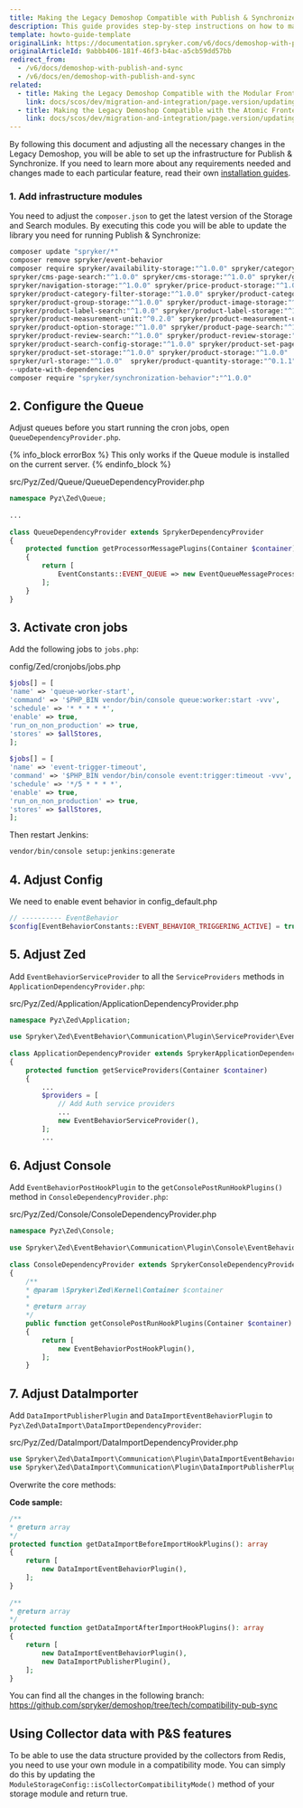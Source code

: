 ```yaml
---
title: Making the Legacy Demoshop Compatible with Publish & Synchronize
description: This guide provides step-by-step instructions on how to make the Legacy Demoshop compatible with Publish&Syncronize
template: howto-guide-template
originalLink: https://documentation.spryker.com/v6/docs/demoshop-with-publish-and-sync
originalArticleId: 9abbb406-181f-46f3-b4ac-a5cb59dd57bb
redirect_from:
  - /v6/docs/demoshop-with-publish-and-sync
  - /v6/docs/en/demoshop-with-publish-and-sync
related:
  - title: Making the Legacy Demoshop Compatible with the Modular Frontend
    link: docs/scos/dev/migration-and-integration/page.version/updating-the-legacy-demoshop-with-scos/making-the-legacy-demoshop-compatible-with-the-modular-frontend.html
  - title: Making the Legacy Demoshop Compatible with the Atomic Frontend
    link: docs/scos/dev/migration-and-integration/page.version/updating-the-legacy-demoshop-with-scos/making-the-legacy-demoshop-compatible-with-the-atomic-frontend.html
---
```


By following this document and adjusting all the necessary changes in the Legacy Demoshop, you will be able to set up the infrastructure for Publish &amp; Synchronize. If you need to learn more about any requirements needed and changes made to each particular feature, read their own [installation guides](/docs/scos/dev/feature-integration-guides/{{page.version}}/about-integration-guides.html).

### 1. Add infrastructure modules
You need to adjust the `composer.json` to get the latest version of the Storage and Search modules. By executing this code you will be able to update the library you need for running Publish &amp; Synchronize:

```bash
composer update "spryker/*"
composer remove spryker/event-behavior
composer require spryker/availability-storage:"^1.0.0" spryker/category-page search:"^1.0.0" spryker/category-storage:"^1.0.0" spryker/cms-block-category-storage:"^1.0.0" spryker/cms-block-product-storage:"^1.0.0" spryker/cms-block-storage:"^1.0.0"
spryker/cms-page-search:"^1.0.0" spryker/cms-storage:"^1.0.0" spryker/glossary-storage:"^1.0.0"
spryker/navigation-storage:"^1.0.0" spryker/price-product-storage:"^1.0.0"
spryker/product-category-filter-storage:"^1.0.0" spryker/product-category-storage:"^1.0.0"
spryker/product-group-storage:"^1.0.0" spryker/product-image-storage:"^1.0.0"
spryker/product-label-search:"^1.0.0" spryker/product-label-storage:"^1.0.0"
spryker/product-measurement-unit:"^0.2.0" spryker/product-measurement-unit-storage:"^0.2.0"
spryker/product-option-storage:"^1.0.0" spryker/product-page-search:"^1.0.0" spryker/product-relation-storage:"^1.0.0"
spryker/product-review-search:"^1.0.0" spryker/product-review-storage:"^1.0.0"
spryker/product-search-config-storage:"^1.0.0" spryker/product-set-page-search:"^1.0.0"
spryker/product-set-storage:"^1.0.0" spryker/product-storage:"^1.0.0"
spryker/url-storage:"^1.0.0"  spryker/product-quantity-storage:"^0.1.1"
--update-with-dependencies
composer require "spryker/synchronization-behavior":"^1.0.0"
```

## 2. Configure the Queue
Adjust queues before you start running the cron jobs, open `QueueDependencyProvider.php`.

{% info_block errorBox %}
This only works if the Queue module is installed on the current server.
{% endinfo_block %}

src/Pyz/Zed/Queue/QueueDependencyProvider.php
    
```php
namespace Pyz\Zed\Queue;
 
...
 
class QueueDependencyProvider extends SprykerDependencyProvider
{
	protected function getProcessorMessagePlugins(Container $container)
	{
		return [
			EventConstants::EVENT_QUEUE => new EventQueueMessageProcessorPlugin(),
		];
	}
}
```

## 3. Activate cron jobs
Add the following jobs to `jobs.php`:

config/Zed/cronjobs/jobs.php
    
```php
$jobs[] = [
'name' => 'queue-worker-start',
'command' => '$PHP_BIN vendor/bin/console queue:worker:start -vvv',
'schedule' => '* * * * *',
'enable' => true,
'run_on_non_production' => true,
'stores' => $allStores,
];
 
$jobs[] = [
'name' => 'event-trigger-timeout',
'command' => '$PHP_BIN vendor/bin/console event:trigger:timeout -vvv',
'schedule' => '*/5 * * * *',
'enable' => true,
'run_on_non_production' => true,
'stores' => $allStores,
];
```

Then restart Jenkins:

```bash
vendor/bin/console setup:jenkins:generate
```

## 4. Adjust Config
We need to enable event behavior in config_default.php

```php
// ---------- EventBehavior
$config[EventBehaviorConstants::EVENT_BEHAVIOR_TRIGGERING_ACTIVE] = true;
```

## 5. Adjust Zed
Add `EventBehaviorServiceProvider` to all the `ServiceProviders` methods in `ApplicationDependencyProvider.php`:

src/Pyz/Zed/Application/ApplicationDependencyProvider.php
    
```php
namespace Pyz\Zed\Application;
 
use Spryker\Zed\EventBehavior\Communication\Plugin\ServiceProvider\EventBehaviorServiceProvider;
 
class ApplicationDependencyProvider extends SprykerApplicationDependencyProvider
{
	protected function getServiceProviders(Container $container)
	{
		...
		$providers = [
			// Add Auth service providers
			...
			new EventBehaviorServiceProvider(),
		];
		...
```

## 6. Adjust Console
Add `EventBehaviorPostHookPlugin` to the `getConsolePostRunHookPlugins()` method in `ConsoleDependencyProvider.php`:

src/Pyz/Zed/Console/ConsoleDependencyProvider.php
    
```php
namespace Pyz\Zed\Console;
 
use Spryker\Zed\EventBehavior\Communication\Plugin\Console\EventBehaviorPostHookPlugin;
 
class ConsoleDependencyProvider extends SprykerConsoleDependencyProvider
{
	/**
	* @param \Spryker\Zed\Kernel\Container $container
	*
	* @return array
	*/
	public function getConsolePostRunHookPlugins(Container $container)
	{
		return [
			new EventBehaviorPostHookPlugin(),
		];
	}
```

## 7. Adjust DataImporter
Add `DataImportPublisherPlugin` and `DataImportEventBehaviorPlugin` to `Pyz\Zed\DataImport\DataImportDependencyProvider`:

src/Pyz/Zed/DataImport/DataImportDependencyProvider.php

```php
use Spryker\Zed\DataImport\Communication\Plugin\DataImportEventBehaviorPlugin;
use Spryker\Zed\DataImport\Communication\Plugin\DataImportPublisherPlugin;
```

Overwrite the core methods:

**Code sample:**
    
```php
/**
* @return array
*/
protected function getDataImportBeforeImportHookPlugins(): array
{
	return [
		new DataImportEventBehaviorPlugin(),
	];
}
 
/**
* @return array
*/
protected function getDataImportAfterImportHookPlugins(): array
{
	return [
		new DataImportEventBehaviorPlugin(),
		new DataImportPublisherPlugin(),
	];
}
```

You can find all the changes in the following branch:
https://github.com/spryker/demoshop/tree/tech/compatibility-pub-sync

## Using Collector data with P&S features
To be able to use the data structure provided by the collectors from Redis, you need to use your own module in a compatibility mode. You can simply do this by updating the `ModuleStorageConfig::isCollectorCompatibilityMode()` method of your storage module and return true.

